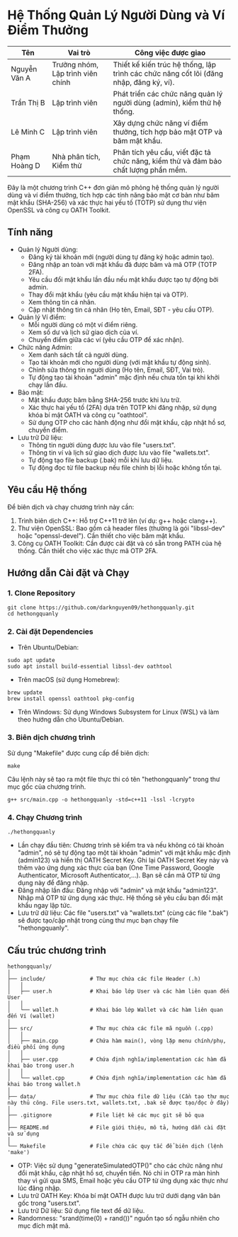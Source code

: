 # Hệ Thống Quản Lý Người Dùng và Ví Điểm Thưởng

| **Tên** | **Vai trò** | **Công việc được giao** |
| --- | --- | --- |
| Nguyễn Văn A | Trưởng nhóm, Lập trình viên chính | Thiết kế kiến trúc hệ thống, lập trình các chức năng cốt lõi (đăng nhập, đăng ký, ví). |
| Trần Thị B | Lập trình viên | Phát triển các chức năng quản lý người dùng (admin), kiểm thử hệ thống. |
| Lê Minh C | Lập trình viên | Xây dựng chức năng ví điểm thưởng, tích hợp bảo mật OTP và băm mật khẩu. |
| Phạm Hoàng D | Nhà phân tích, Kiểm thử | Phân tích yêu cầu, viết đặc tả chức năng, kiểm thử và đảm bảo chất lượng phần mềm. |

Đây là một chương trình C++ đơn giản mô phỏng hệ thống quản lý người dùng và ví điểm thưởng, tích hợp các tính năng bảo mật cơ bản như băm mật khẩu (SHA-256) và xác thực hai yếu tố (TOTP) sử dụng thư viện OpenSSL và công cụ OATH Toolkit.

## Tính năng

- Quản lý Người dùng:
    * Đăng ký tài khoản mới (người dùng tự đăng ký hoặc admin tạo).
    * Đăng nhập an toàn với mật khẩu đã được băm và mã OTP (TOTP 2FA).
    * Yêu cầu đổi mật khẩu lần đầu nếu mật khẩu được tạo tự động bởi admin.
    * Thay đổi mật khẩu (yêu cầu mật khẩu hiện tại và OTP).
    * Xem thông tin cá nhân.
    * Cập nhật thông tin cá nhân (Họ tên, Email, SĐT - yêu cầu OTP).
- Quản lý Ví điểm:
    * Mỗi người dùng có một ví điểm riêng.
    * Xem số dư và lịch sử giao dịch của ví.
    * Chuyển điểm giữa các ví (yêu cầu OTP để xác nhận).
- Chức năng Admin:
    * Xem danh sách tất cả người dùng.
    * Tạo tài khoản mới cho người dùng (với mật khẩu tự động sinh).
    * Chỉnh sửa thông tin người dùng (Họ tên, Email, SĐT, Vai trò).
    * Tự động tạo tài khoản "admin" mặc định nếu chưa tồn tại khi khởi chạy lần đầu.
- Bảo mật:
    * Mật khẩu được băm bằng SHA-256 trước khi lưu trữ.
    * Xác thực hai yếu tố (2FA) dựa trên TOTP khi đăng nhập, sử dụng khóa bí mật OATH và công cụ "oathtool".
    * Sử dụng OTP cho các hành động như đổi mật khẩu, cập nhật hồ sơ, chuyển điểm.
- Lưu trữ Dữ liệu:
    * Thông tin người dùng được lưu vào file "users.txt".
    * Thông tin ví và lịch sử giao dịch được lưu vào file "wallets.txt".
    * Tự động tạo file backup (.bak) mỗi khi lưu dữ liệu.
    * Tự động đọc từ file backup nếu file chính bị lỗi hoặc không tồn tại.

## Yêu cầu Hệ thống

Để biên dịch và chạy chương trình này cần:

1.  Trình biên dịch C++: Hỗ trợ C++11 trở lên (ví dụ: g++ hoặc clang++).
2.  Thư viện OpenSSL: Bao gồm cả header files (thường là gói "libssl-dev" hoặc "openssl-devel"). Cần thiết cho việc băm mật khẩu.
3.  Công cụ OATH Toolkit: Cần được cài đặt và có sẵn trong PATH của hệ thống. Cần thiết cho việc xác thực mã OTP 2FA.

## Hướng dẫn Cài đặt và Chạy

### 1. Clone Repository
```shell
git clone https://github.com/darknguyen09/hethongquanly.git
cd hethongquanly
```
### 2. Cài đặt Dependencies

- Trên Ubuntu/Debian:
```shell
sudo apt update
sudo apt install build-essential libssl-dev oathtool
```
- Trên macOS (sử dụng Homebrew):
```shell
brew update
brew install openssl oathtool pkg-config
```
- Trên Windows:
Sử dụng Windows Subsystem for Linux (WSL) và làm theo hướng dẫn cho Ubuntu/Debian.

### 3. Biên dịch chương trình

Sử dụng "Makefile" được cung cấp để biên dịch:
```shell
make
```
Câu lệnh này sẽ tạo ra một file thực thi có tên "hethongquanly" trong thư mục gốc của chương trình.
```shell
g++ src/main.cpp -o hethongquanly -std=c++11 -lssl -lcrypto
```
### 4. Chạy Chương trình
```shell
./hethongquanly
```
- Lần chạy đầu tiên: Chương trình sẽ kiểm tra và nếu không có tài khoản "admin", nó sẽ tự động tạo một tài khoản "admin" với mật khẩu mặc định (admin123) và hiển thị OATH Secret Key.
  Ghi lại OATH Secret Key này và thêm vào ứng dụng xác thực của bạn (One Time Password, Google Authenticator, Microsoft Authenticator,...). Bạn sẽ cần mã OTP từ ứng dụng này để đăng nhập.
- Đăng nhập lần đầu: Đăng nhập với "admin" và mật khẩu "admin123". Nhập mã OTP từ ứng dụng xác thực. Hệ thống sẽ yêu cầu bạn đổi mật khẩu ngay lập tức.
- Lưu trữ dữ liệu: Các file "users.txt" và "wallets.txt" (cùng các file ".bak") sẽ được tạo/cập nhật trong cùng thư mục bạn chạy file "hethongquanly".

## Cấu trúc chương trình
```
hethongquanly/
│
├── include/              # Thư mục chứa các file Header (.h)
│   │
│   ├── user.h            # Khai báo lớp User và các hàm liên quan đến User
│   │
│   └── wallet.h          # Khai báo lớp Wallet và các hàm liên quan đến Ví (wallet)
│
├── src/                  # Thư mục chứa các file mã nguồn (.cpp)
│   │
│   ├── main.cpp          # Chứa hàm main(), vòng lặp menu chính/phụ, điều phối ứng dụng
│   │
│   ├── user.cpp          # Chứa định nghĩa/implementation các hàm đã khai báo trong user.h
│   │
│   └── wallet.cpp        # Chứa định nghĩa/implementation các hàm đã khai báo trong wallet.h
│
├── data/                 # Thư mục chứa file dữ liệu (Cần tạo thư mục này thủ công. File users.txt, wallets.txt, .bak sẽ được tạo/đọc ở đây)
│
├── .gitignore            # File liệt kê các mục git sẽ bỏ qua
│
├── README.md             # File giới thiệu, mô tả, hướng dẫn cài đặt và sử dụng
│
└── Makefile              # File chứa các quy tắc để biên dịch (lệnh 'make')
```

- OTP: Việc sử dụng "generateSimulatedOTP()" cho các chức năng như đổi mật khẩu, cập nhật hồ sơ, chuyển tiền. Nó chỉ in OTP ra màn hình thay vì gửi qua SMS, Email hoặc yêu cầu OTP từ ứng dụng xác thực như lúc đăng nhập.
- Lưu trữ OATH Key: Khóa bí mật OATH được lưu trữ dưới dạng văn bản gốc trong "users.txt".
- Lưu trữ Dữ liệu: Sử dụng file text để dữ liệu.
- Randomness: "srand(time(0) + rand())" nguồn tạo số ngẫu nhiên cho mục đích mật mã.

